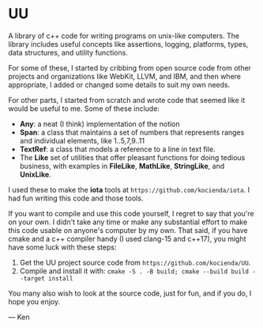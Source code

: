 # UU

A library of c++ code for writing programs on unix-like computers. The library includes useful concepts like assertions, logging, platforms, types, data structures, and utility functions. 

For some of these, I started by cribbing from open source code from other projects and organizations like WebKit, LLVM, and IBM, and then where appropriate, I added or changed some details to suit my own needs. 

For other parts, I started from scratch and wrote code that seemed like it would be useful to me. Some of these include:

* __Any__: a neat (I think) implementation of the notion
* __Span__: a class that maintains a set of numbers that represents ranges and individual elements, like 1..5,7,9..11
* __TextRef__: a class that models a reference to a line in text file.
* The __Like__ set of utilities that offer pleasant functions for doing tedious business, with examples in __FileLike__, __MathLike__, __StringLike__, and __UnixLike__.

I used these to make the __iota__ tools at `https://github.com/kocienda/iota`. I had fun writing this code and those tools.

If you want to compile and use this code yourself, I regret to say that you're on your own. I didn't take any time or make any substantial effort to make this code usable on anyone's computer by my own. That said, if you have cmake and a c++ compiler handy (I used clang-15 and c++17), you might have some luck with these steps:

1. Get the UU project source code from `https://github.com/kocienda/UU`.
2. Compile and install it with: `cmake -S . -B build; cmake --build build --target install`

You many also wish to look at the source code, just for fun, and if you do, I hope you enjoy.

— Ken
